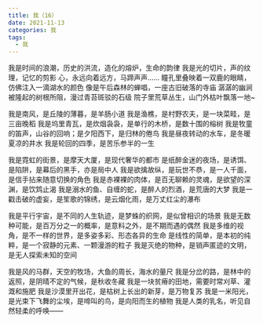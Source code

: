```yaml
---
title: 我（16）
date: 2021-11-13
categories: 我
tags:
  - 我
---
```


我是时间的浪潮，历史的洪流，造化的熔炉，生命的韵律
我是光的切片，声的纹理，记忆的剪影<!--more-->
心，永远向着远方，马蹄声声……
瞳孔里叠映着一双鹿的眼睛，仿佛注入一滴湖水的颜色
像是午后森林的蝉唱，一座古旧破落的寺庙
潺潺的幽涧被隆起的树根所阻，漫过青苔斑驳的石级
院子里荒草丛生，山门外枯叶飘落一地~

我是南风，是丘陵的薄暮，是羊肠小道
我是渔樵，是村野农夫，是一块菜畦，是三亩晚稻
我是坞里青瓦，是炊烟袅袅，是单行的木桥，是数十围的榕树
我是牧童的笛声，山谷的回响；是夕阳西下，是归林的倦鸟
我是昼夜转动的水车，是冬暖夏凉的井水
我是轮回的四季，是苦乐参半的一生

我是霓虹的街景，是摩天大厦，是现代奢华的都市
是纸醉金迷的夜场，是诱饵、是陷阱，是幕后的黑手，亦是局中人
我是欲擒故纵，是玩世不恭，是一人千面，是信手拈来随意切换的角色
我是赤裸裸的肉体，是百无聊赖的灵魂，是欲望的深渊，是饮鸩止渴
我是溺水的鱼、自缠的蛇，是醉人的烈酒，是荒唐的大梦
我是一戳击破的虚妄，是笙歌的锦绣，是云烟化雨，是万丈红尘的瀑布

我是平行宇宙，是不同的人生轨迹，是梦蛛的织网，是似曾相识的场景
我是无数种可能，是百万分之一的概率，是意料之外，是不期而遇的偶然
我是多维的视角，是不一样的世界，是多姿多彩、形态各异的生命
是线性的简单，是本初的纯粹，是一个寂静的元素、一颗漫游的粒子
我是灭绝的物种，是销声匿迹的文明，是无人探索未知的空间

我是风的马群，天空的牧场，大鱼的周长，海水的量尺
我是分岔的路，是林中的返照，是阴晴不定的气候，是秋收冬藏
我是一块贫瘠的田地，需要时常刈草、灌溉和施肥
我是沙漠里开出花，是枯树上长出的新芽，是万物复苏
我是一米阳光，是光束下飞舞的尘埃，是啼叫的鸟，是向阳而生的植物
我是人类的乳名，听见自然轻柔的呼唤——
